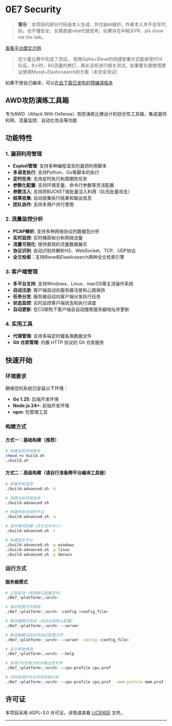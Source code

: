 # 0E7 Security

> **警告**：本项目的部分代码由本人生成，并仅由AI维护。作者本人并不会写代码，也不懂安全，长期直接vibe代替思考。如果存在AI相关PR，pls show me the talk。


[查看平台图文示例](demo/DEMO.md)

> 在少量比赛中完成了测试， 使用Sqlite+Bleve的快捷部署方式能承受约14队伍，8小时，6G流量的拷打，再长没有进行相关测试。如果要长期使用建议使用Mysql+Elasticsearch的方案（未完全测试）

如果不想自己编译，可以[在此下载已发布的预编译版本](https://github.com/huangzheng2016/0E7/releases)

## AWD攻防演练工具箱

专为AWD（Attack With Defense）攻防演练比赛设计的综合性工具箱，集成漏洞利用、流量监控、自动化攻击等功能

## 功能特性

### 1. 漏洞利用管理
- **Exploit管理**: 支持多种编程语言的漏洞利用脚本
- **多语言执行**: 支持Python、Go等脚本的执行
- **定时任务**: 支持定时执行和周期性任务
- **参数化配置**: 支持环境变量、命令行参数等灵活配置
- **参数注入**: 支持将BUCKET值批量注入利用（队伍批量攻击）
- **结果收集**: 自动收集执行结果和输出信息
- **团队协作**: 支持多用户并行使用

### 2. 流量监控分析
- **PCAP解析**: 支持多种网络协议的数据包分析
- **实时监控**: 实时捕获和分析网络流量
- **流量可视化**: 提供直观的流量数据展示
- **协议识别**: 自动识别并解析H2、WebSocket、TCP、UDP协议
- **全文检索**：支持Bleve和Elasticsearch两种全文检索引擎

### 3. 客户端管理
- **多平台支持**: 支持Windows、Linux、macOS等主流操作系统
- **自动注册**: 客户端自动向服务器注册和心跳保持
- **任务分发**: 服务器自动向客户端分发执行任务
- **状态监控**: 实时监控客户端状态和执行进度
- **自动更新**: 在CS架构下客户端会自动搜索服务器地址并更新

### 4. 实用工具
- **代理管理**: 支持多端定时缓各类数据文件
- **Git 仓库管理**: 内置 HTTP 协议的 Git 仓库服务

## 快速开始

### 环境要求

确保您的系统已安装以下环境：

- **Go 1.25**: 后端开发环境
- **Node.js 24+**: 前端开发环境
- **npm**: 包管理工具

### 构建方式

#### 方式一：基础构建（推荐）
```bash
# 构建当前系统版本
chmod +x build.sh
./build.sh
```

#### 方式二：高级构建（请自行准备跨平台编译工具链）
```bash
# 查看所有选项
./build-advanced.sh -h

# 构建当前系统版本
./build-advanced.sh

# 构建所有支持的平台
./build-advanced.sh -a

# 发布模式构建（优化文件大小）
./build-advanced.sh -r

# 构建指定平台
./build-advanced.sh -p windows
./build-advanced.sh -p linux
./build-advanced.sh -p darwin
```

### 运行方式

#### 服务器模式
```bash
# 正常启动（使用默认配置文件）
./0e7_<platform>_<arch>

# 指定配置文件路径
./0e7_<platform>_<arch> -config <config_file>

# 服务器模式启动（自动生成默认配置）
./0e7_<platform>_<arch> --server

# 服务器模式启动并指定配置文件
./0e7_<platform>_<arch> --server -config <config_file>

# 显示帮助信息
./0e7_<platform>_<arch> --help

# 启用CPU性能分析并输出至文件
./0e7_<platform>_<arch> --cpu-profile cpu.prof

# 同时启用CPU与内存性能分析
./0e7_<platform>_<arch> --cpu-profile cpu.prof --mem-profile mem.prof
```

## 许可证

本项目采用 AGPL-3.0 许可证，详情请查看 [LICENSE](LICENSE) 文件。

---
